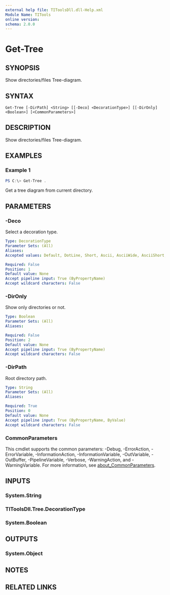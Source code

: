 ```yaml
---
external help file: TIToolsDll.dll-Help.xml
Module Name: TITools
online version:
schema: 2.0.0
---
```


# Get-Tree

## SYNOPSIS

Show directories/files Tree-diagram.

## SYNTAX

```
Get-Tree [-DirPath] <String> [[-Deco] <DecorationType>] [[-DirOnly] <Boolean>] [<CommonParameters>]
```

## DESCRIPTION

Show directories/files Tree-diagram.

## EXAMPLES

### Example 1

```powershell
PS C:\> Get-Tree .
```

Get a tree diagram from current directory.

## PARAMETERS

### -Deco

Select a decoration type.

```yaml
Type: DecorationType
Parameter Sets: (All)
Aliases:
Accepted values: Default, DotLine, Short, Ascii, AsciiWide, AsciiShort, AsciiVeryShort, AsciiUltraShort

Required: False
Position: 1
Default value: None
Accept pipeline input: True (ByPropertyName)
Accept wildcard characters: False
```

### -DirOnly

Show only directories or not.

```yaml
Type: Boolean
Parameter Sets: (All)
Aliases:

Required: False
Position: 2
Default value: None
Accept pipeline input: True (ByPropertyName)
Accept wildcard characters: False
```

### -DirPath

Root directory path.

```yaml
Type: String
Parameter Sets: (All)
Aliases:

Required: True
Position: 0
Default value: None
Accept pipeline input: True (ByPropertyName, ByValue)
Accept wildcard characters: False
```

### CommonParameters
This cmdlet supports the common parameters: -Debug, -ErrorAction, -ErrorVariable, -InformationAction, -InformationVariable, -OutVariable, -OutBuffer, -PipelineVariable, -Verbose, -WarningAction, and -WarningVariable. For more information, see [about_CommonParameters](http://go.microsoft.com/fwlink/?LinkID=113216).

## INPUTS

### System.String

### TIToolsDll.Tree.DecorationType

### System.Boolean

## OUTPUTS

### System.Object
## NOTES

## RELATED LINKS
